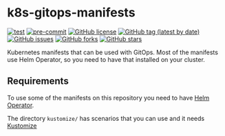 # k8s-gitops-manifests

[![test](https://github.com/bcochofel/k8s-gitops-manifests/workflows/test/badge.svg)](https://github.com/bcochofel/k8s-gitops-manifests/blob/master/.github/workflows/test.yml)
[![pre-commit](https://img.shields.io/badge/pre--commit-enabled-brightgreen?logo=pre-commit&logoColor=white)](https://github.com/pre-commit/pre-commit)
[![GitHub license](https://img.shields.io/github/license/bcochofel/k8s-gitops-manifests.svg)](https://github.com/bcochofel/k8s-gitops-manifests/blob/master/LICENSE)
[![GitHub tag (latest by date)](https://img.shields.io/github/v/tag/bcochofel/k8s-gitops-manifests)](https://github.com/bcochofel/k8s-gitops-manifests/tags)
[![GitHub issues](https://img.shields.io/github/issues/bcochofel/k8s-gitops-manifests.svg)](https://github.com/bcochofel/k8s-gitops-manifests/issues/)
[![GitHub forks](https://img.shields.io/github/forks/bcochofel/k8s-gitops-manifests.svg?style=social&label=Fork&maxAge=2592000)](https://github.com/bcochofel/k8s-gitops-manifests/network/)
[![GitHub stars](https://img.shields.io/github/stars/bcochofel/k8s-gitops-manifests.svg?style=social&label=Star&maxAge=2592000)](https://github.com/bcochofel/k8s-gitops-manifests/stargazers/)

Kubernetes manifests that can be used with GitOps.
Most of the manifests use Helm Operator, so you need to have that installed on your cluster.

## Requirements

To use some of the manifests on this repository you need to have [Helm
Operator](https://github.com/fluxcd/helm-operator).

The directory `kustomize/` has scenarios that you can use and it needs [Kustomize](https://github.com/kubernetes-sigs/kustomize)
